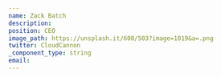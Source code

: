 ```yaml
---
name: Zack Batch
description:
position: CEO
image_path: https://unsplash.it/600/503?image=1019&a=.png
twitter: CloudCannon
_component_type: string
email:
---
```


